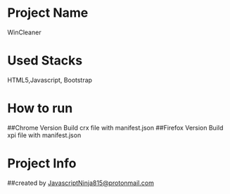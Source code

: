 # Project Name
WinCleaner

# Used Stacks
HTML5,Javascript, Bootstrap

# How to run
##Chrome Version
Build crx file with manifest.json
##Firefox Version
Build xpi file with manifest.json

# Project Info
 ##created by JavascriptNinja815@protonmail.com

